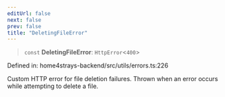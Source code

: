 ```yaml
---
editUrl: false
next: false
prev: false
title: "DeletingFileError"
---
```


> `const` **DeletingFileError**: `HttpError`\<`400`\>

Defined in: home4strays-backend/src/utils/errors.ts:226

Custom HTTP error for file deletion failures.
Thrown when an error occurs while attempting to delete a file.
